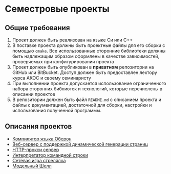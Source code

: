 # Семестровые проекты

## Общие требования

 1. Проект должен быть реализован на языке Си или C++
 2. В поставке проекта должны быть проектные файлы для его сборки с помощью `cmake`. Все использованные сторонние библиотеки должны быть надлежащим образом оформлены в качестве зависимостей, проверяемых при конфигурировании проекта
 3. Проект должен быть опубликован в **приватном** репозитории на GitHub или BitBucket. Доступ должен быть предоставлен лектору курса АКОС и своему семинаристу
 4. При выполнении проекта допускается использование ограниченного набора сторонних библиотек и технологий, которые перечислены в описании проектов
 5. В репозитории должен быть файл `README.md` с описанием проекта и файлы с документацией, достаточной для сборки, настройки и использования полученной программы.

## Описания проектов

 * [Компилятор языка Оберон](compiler.md)
 * [Веб-сервер с поддержкой динамической генерации страниц](httpd.md)
 * [HTTP-прокси сервер](proxy.md)
 * [Интерпретатор командной строки](shell.md)
 * [Сетевая игра стрелялка](task_doom.pdf)
 * [Модельный Шелл](shell.pdf)
 
